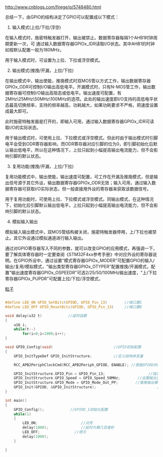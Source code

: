 http://www.cnblogs.com/firege/p/5748480.html

总结一下，由GPIO的结构决定了GPIO可以配置成以下模式：

1. 输入模式(上拉/下拉/浮空)

  在输入模式时，施密特触发器打开，输出被禁止。数据寄存器每隔1个AHB1时钟周期更新一次，可
  通过输入数据寄存器GPIOx_IDR读取I/O状态。其中AHB1的时钟如按默认配置一般为180MHz。

  用于输入模式时，可设置为上拉、下拉或浮空模式。

2. 输出模式(推挽/开漏，上拉/下拉)

  在输出模式中，输出使能，推挽模式时双MOS管以方式工作，输出数据寄存器GPIOx_ODR可控制I/O输出高低电平。开漏模式时，只有N-MOS管工作，输出数据寄存器可控制I/O输出高阻态或低电平。输出速度可配置，有2MHz\25MHz\50MHz\100MHz的选项。此处的输出速度即I/O支持的高低电平状态最高切换频率，支持的频率越高，功耗越大，如果功耗要求不严格，把速度设置成最大即可。

  此时施密特触发器是打开的，即输入可用，通过输入数据寄存器GPIOx_IDR可读取I/O的实际状态。

  用于输出模式时，可使用上拉、下拉模式或浮空模式。但此时由于输出模式时引脚电平会受到ODR寄存器影响，而ODR寄存器对应引脚的位为0，即引脚初始化后默认输出低电平，所以在这种情况下，上拉只起到小幅提高输出电流能力，但不会影响引脚的默认状态。

3. 复用功能(推挽/开漏，上拉/下拉)

  复用功能模式中，输出使能，输出速度可配置，可工作在开漏及推挽模式，但是输出信号源于其它外设，输出数据寄存器GPIOx_ODR无效；输入可用，通过输入数据寄存器可获取I/O实际状态，但一般直接用外设的寄存器来获取该数据信号。

  用于复用功能时，可使用上拉、下拉模式或浮空模式。同输出模式，在这种情况下，初始化后引脚默认输出低电平，上拉只起到小幅提高输出电流能力，但不会影响引脚的默认状态。

4. 模拟输入输出

  模拟输入输出模式中，双MOS管结构被关闭，施密特触发器停用，上/下拉也被禁止。其它外设通过模拟通道进行输入输出。

  通过对GPIO寄存器写入不同的参数，就可以改变GPIO的应用模式，再强调一下，要了解具体寄存器时一定要查阅《STM32F4xx参考手册》中对应外设的寄存器说明。在GPIO外设中，通过设置"模式寄存器GPIOx_MODER"可配置GPIO的输入/输出/复用/模拟模式，"输出类型寄存器GPIOx_OTYPER"配置推挽/开漏模式，配置"输出速度寄存器GPIOx_OSPEEDR"可选2/25/50/100MHz输出速度，"上/下拉寄存器GPIOx_PUPDR"可配置上拉/下拉/浮空模式，

[粒子](http://www.cnblogs.com/whik/p/6672730.html)

``` C

#define LED_ON GPIO_SetBits(GPIOD, GPIO_Pin_13)        //端口置1
#define LED_OFF GPIO_ResetBits(GPIOD, GPIO_Pin_13)     //端口置0

void delay(u32 t)            //延时函数
{
    u16 i;
    while(t--)
        for(i=0;i<1000;i++);
}

void GPIO_Config(void)                            //GPIO初始配置
{
    GPIO_InitTypeDef GPIO_InitStructure;　　　　　　//定义结构体变量

    RCC_APB2PeriphClockCmd(RCC_APB2Periph_GPIOD, ENABLE); //使能GPIOD的时钟

    GPIO_InitStructure.GPIO_Pin = GPIO_Pin_13;                    //指定引脚13
    GPIO_InitStructure.GPIO_Speed = GPIO_Speed_50MHz;        //设置输出速率50MHz
    GPIO_InitStructure.GPIO_Mode = GPIO_Mode_Out_PP;        //推挽输出模式
    GPIO_Init(GPIOD, &GPIO_InitStructure);                            //初始化外设GPIOx寄存器
}

int main()
{
    GPIO_Config();            //GPIOD_1初始化配置
    while(1)
    {
        LED_ON;                    //点亮
        delay(1000);　　　　　　　　　//延时大概几百毫秒
        LED_OFF;                //熄灭
        delay(1000);
    }

}
```
